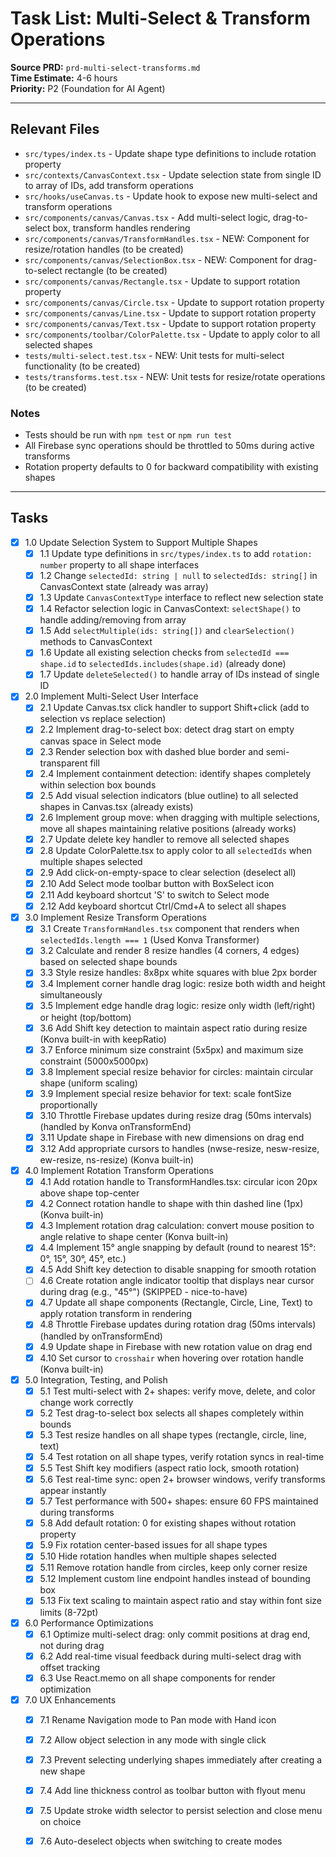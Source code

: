 # Task List: Multi-Select & Transform Operations

**Source PRD:** `prd-multi-select-transforms.md`  
**Time Estimate:** 4-6 hours  
**Priority:** P2 (Foundation for AI Agent)

---

## Relevant Files

- `src/types/index.ts` - Update shape type definitions to include rotation property
- `src/contexts/CanvasContext.tsx` - Update selection state from single ID to array of IDs, add transform operations
- `src/hooks/useCanvas.ts` - Update hook to expose new multi-select and transform operations
- `src/components/canvas/Canvas.tsx` - Add multi-select logic, drag-to-select box, transform handles rendering
- `src/components/canvas/TransformHandles.tsx` - NEW: Component for resize/rotation handles (to be created)
- `src/components/canvas/SelectionBox.tsx` - NEW: Component for drag-to-select rectangle (to be created)
- `src/components/canvas/Rectangle.tsx` - Update to support rotation property
- `src/components/canvas/Circle.tsx` - Update to support rotation property
- `src/components/canvas/Line.tsx` - Update to support rotation property
- `src/components/canvas/Text.tsx` - Update to support rotation property
- `src/components/toolbar/ColorPalette.tsx` - Update to apply color to all selected shapes
- `tests/multi-select.test.tsx` - NEW: Unit tests for multi-select functionality (to be created)
- `tests/transforms.test.tsx` - NEW: Unit tests for resize/rotate operations (to be created)

### Notes

- Tests should be run with `npm test` or `npm run test`
- All Firebase sync operations should be throttled to 50ms during active transforms
- Rotation property defaults to 0 for backward compatibility with existing shapes

---

## Tasks

- [x] 1.0 Update Selection System to Support Multiple Shapes
  - [x] 1.1 Update type definitions in `src/types/index.ts` to add `rotation: number` property to all shape interfaces
  - [x] 1.2 Change `selectedId: string | null` to `selectedIds: string[]` in CanvasContext state (already was array)
  - [x] 1.3 Update `CanvasContextType` interface to reflect new selection state
  - [x] 1.4 Refactor selection logic in CanvasContext: `selectShape()` to handle adding/removing from array
  - [x] 1.5 Add `selectMultiple(ids: string[])` and `clearSelection()` methods to CanvasContext
  - [x] 1.6 Update all existing selection checks from `selectedId === shape.id` to `selectedIds.includes(shape.id)` (already done)
  - [x] 1.7 Update `deleteSelected()` to handle array of IDs instead of single ID

- [x] 2.0 Implement Multi-Select User Interface
  - [x] 2.1 Update Canvas.tsx click handler to support Shift+click (add to selection vs replace selection)
  - [x] 2.2 Implement drag-to-select box: detect drag start on empty canvas space in Select mode
  - [x] 2.3 Render selection box with dashed blue border and semi-transparent fill
  - [x] 2.4 Implement containment detection: identify shapes completely within selection box bounds
  - [x] 2.5 Add visual selection indicators (blue outline) to all selected shapes in Canvas.tsx (already exists)
  - [x] 2.6 Implement group move: when dragging with multiple selections, move all shapes maintaining relative positions (already works)
  - [x] 2.7 Update delete key handler to remove all selected shapes
  - [x] 2.8 Update ColorPalette.tsx to apply color to all `selectedIds` when multiple shapes selected
  - [x] 2.9 Add click-on-empty-space to clear selection (deselect all)
  - [x] 2.10 Add Select mode toolbar button with BoxSelect icon
  - [x] 2.11 Add keyboard shortcut 'S' to switch to Select mode
  - [x] 2.12 Add keyboard shortcut Ctrl/Cmd+A to select all shapes

- [x] 3.0 Implement Resize Transform Operations
  - [x] 3.1 Create `TransformHandles.tsx` component that renders when `selectedIds.length === 1` (Used Konva Transformer)
  - [x] 3.2 Calculate and render 8 resize handles (4 corners, 4 edges) based on selected shape bounds
  - [x] 3.3 Style resize handles: 8x8px white squares with blue 2px border
  - [x] 3.4 Implement corner handle drag logic: resize both width and height simultaneously
  - [x] 3.5 Implement edge handle drag logic: resize only width (left/right) or height (top/bottom)
  - [x] 3.6 Add Shift key detection to maintain aspect ratio during resize (Konva built-in with keepRatio)
  - [x] 3.7 Enforce minimum size constraint (5x5px) and maximum size constraint (5000x5000px)
  - [x] 3.8 Implement special resize behavior for circles: maintain circular shape (uniform scaling)
  - [x] 3.9 Implement special resize behavior for text: scale fontSize proportionally
  - [x] 3.10 Throttle Firebase updates during resize drag (50ms intervals) (handled by Konva onTransformEnd)
  - [x] 3.11 Update shape in Firebase with new dimensions on drag end
  - [x] 3.12 Add appropriate cursors to handles (nwse-resize, nesw-resize, ew-resize, ns-resize) (Konva built-in)

- [x] 4.0 Implement Rotation Transform Operations
  - [x] 4.1 Add rotation handle to TransformHandles.tsx: circular icon 20px above shape top-center
  - [x] 4.2 Connect rotation handle to shape with thin dashed line (1px) (Konva built-in)
  - [x] 4.3 Implement rotation drag calculation: convert mouse position to angle relative to shape center (Konva built-in)
  - [x] 4.4 Implement 15° angle snapping by default (round to nearest 15°: 0°, 15°, 30°, 45°, etc.)
  - [x] 4.5 Add Shift key detection to disable snapping for smooth rotation
  - [ ] 4.6 Create rotation angle indicator tooltip that displays near cursor during drag (e.g., "45°") (SKIPPED - nice-to-have)
  - [x] 4.7 Update all shape components (Rectangle, Circle, Line, Text) to apply rotation transform in rendering
  - [x] 4.8 Throttle Firebase updates during rotation drag (50ms intervals) (handled by onTransformEnd)
  - [x] 4.9 Update shape in Firebase with new rotation value on drag end
  - [x] 4.10 Set cursor to `crosshair` when hovering over rotation handle (Konva built-in)

- [x] 5.0 Integration, Testing, and Polish
  - [x] 5.1 Test multi-select with 2+ shapes: verify move, delete, and color change work correctly
  - [x] 5.2 Test drag-to-select box selects all shapes completely within bounds
  - [x] 5.3 Test resize handles on all shape types (rectangle, circle, line, text)
  - [x] 5.4 Test rotation on all shape types, verify rotation syncs in real-time
  - [x] 5.5 Test Shift key modifiers (aspect ratio lock, smooth rotation)
  - [x] 5.6 Test real-time sync: open 2+ browser windows, verify transforms appear instantly
  - [x] 5.7 Test performance with 500+ shapes: ensure 60 FPS maintained during transforms
  - [x] 5.8 Add default rotation: 0 for existing shapes without rotation property
  - [x] 5.9 Fix rotation center-based issues for all shape types
  - [x] 5.10 Hide rotation handles when multiple shapes selected
  - [x] 5.11 Remove rotation handle from circles, keep only corner resize
  - [x] 5.12 Implement custom line endpoint handles instead of bounding box
  - [x] 5.13 Fix text scaling to maintain aspect ratio and stay within font size limits (8-72pt)

- [x] 6.0 Performance Optimizations
  - [x] 6.1 Optimize multi-select drag: only commit positions at drag end, not during drag
  - [x] 6.2 Add real-time visual feedback during multi-select drag with offset tracking
  - [x] 6.3 Use React.memo on all shape components for render optimization

- [x] 7.0 UX Enhancements
  - [x] 7.1 Rename Navigation mode to Pan mode with Hand icon
  - [x] 7.2 Allow object selection in any mode with single click
  - [x] 7.3 Prevent selecting underlying shapes immediately after creating a new shape
  - [x] 7.4 Add line thickness control as toolbar button with flyout menu
  - [x] 7.5 Update stroke width selector to persist selection and close menu on choice
  - [x] 7.6 Auto-deselect objects when switching to create modes

